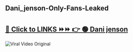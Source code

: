 
 ## Dani_jenson-Only-Fans-Leaked

# <h2><a href="https://clipsfans.com/Dani_jenson&ref=git">🔗 Click to LINKS ⏩⏩ 👉 🟢 Dani jenson </a></h2>

<a href="https://clipsfans.com/Dani_jenson&ref=git" rel="nofollow" data-target="animated-image.originalLink"><img src="https://i.ibb.co.com/xMMVF88/686577567.gif" alt="Viral Video Original" style="max-width: 100%; display: inline-block;" data-target="animated-image.originalImage"></a>
